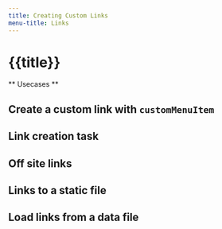 ```yaml
---
title: Creating Custom Links
menu-title: Links
---
```


# {{title}}

** Usecases **

## Create a custom link with `customMenuItem`

## Link creation task

## Off site links

## Links to a static file

## Load links from a data file

